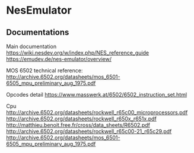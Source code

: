 # NesEmulator

## Documentations

Main documentation
<https://wiki.nesdev.org/w/index.php/NES_reference_guide>
<https://emudev.de/nes-emulator/overview/>

MOS 6502 technical reference:  
<http://archive.6502.org/datasheets/mos_6501-6505_mpu_preliminary_aug_1975.pdf>

Opcodes detail
<https://www.masswerk.at/6502/6502_instruction_set.html>

Cpu
<http://archive.6502.org/datasheets/rockwell_r65c00_microprocessors.pdf>
<http://archive.6502.org/datasheets/rockwell_r650x_r651x.pdf>
<http://matthieu.benoit.free.fr/cross/data_sheets/R6502.pdf>
<http://archive.6502.org/datasheets/rockwell_r65c00-21_r65c29.pdf>
<http://archive.6502.org/datasheets/mos_6501-6505_mpu_preliminary_aug_1975.pdf>
